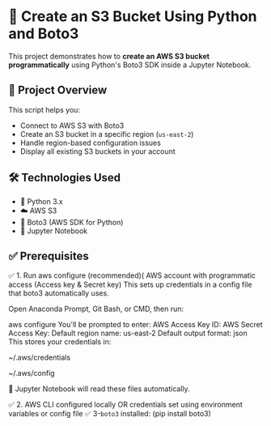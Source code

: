 # 🚀 Create an S3 Bucket Using Python and Boto3

This project demonstrates how to **create an AWS S3 bucket programmatically** using Python's Boto3 SDK inside a Jupyter Notebook.

## 📁 Project Overview

This script helps you:
- Connect to AWS S3 with Boto3
- Create an S3 bucket in a specific region (`us-east-2`)
- Handle region-based configuration issues
- Display all existing S3 buckets in your account

## 🛠️ Technologies Used

- 🐍 Python 3.x  
- ☁️ AWS S3  
- 🔧 Boto3 (AWS SDK for Python)  
- 📒 Jupyter Notebook

## ✅ Prerequisites

✅ 1. Run aws configure (recommended)( AWS account with programmatic access (Access key & Secret key)
This sets up credentials in a config file that boto3 automatically uses.

Open Anaconda Prompt, Git Bash, or CMD, then run:

aws configure
You'll be prompted to enter:
AWS Access Key ID:     <Your Access Key>
AWS Secret Access Key: <Your Secret Key>
Default region name:   us-east-2
Default output format: json
This stores your credentials in:

~/.aws/credentials

~/.aws/config

🧠 Jupyter Notebook will read these files automatically.

✅ 2. AWS CLI configured locally OR credentials set using environment variables or config file
✅ 3-`boto3` installed:
  (pip install boto3)
